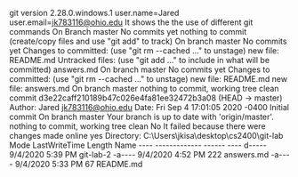 git version 2.28.0.windows.1
user.name=Jared user.email=jk783116@ohio.edu
It shows the the use of different git commands
On Branch master No commits yet nothing to commit (create/copy files and use "git add" to track)
On branch master No commits yet Changes to committed: (use "git rm --cached <file>..." to unstage) new file: README.md Untracked files: (use "git add <file>..." to include in what will be committed)
 answers.md
On branch master No commits yet Changes to committed: (use "git rm --cached <file>..." to unstage) new file: README.md new file: answers.md
On branch master nothing to commit, working tree clean
commit d3e22caff210189b47c026e4fa81ee32472b3a08 (HEAD -> master) Author: Jared <jk783116@ohio.edu> Date:   Fri Sep 4 17:01:05 2020 -0400 Initial commit
On branch master Your branch is up to date with 'origin/master'. nothing to commit, working tree clean
No
It failed because there were changes made online
yes
Directory: C:\Users\jkisa\desktop\cs2400\git-lab Mode                LastWriteTime         Length Name ----                -------------         ------ ---- d-----         9/4/2020   5:39 PM                git-lab-2 -a----         9/4/2020   4:52 PM            222 answers.md -a----         9/4/2020   5:33 PM             67 README.md
